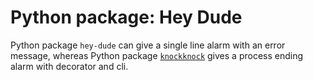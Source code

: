 # Python package: Hey Dude
Python package `hey-dude` can give a single line alarm with an error message, whereas Python package [`knockknock`](https://github.com/huggingface/knockknock) gives a process ending alarm with decorator and cli.
